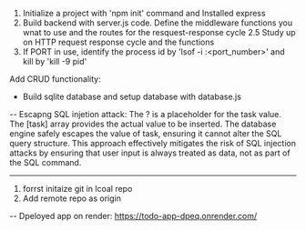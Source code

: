 1. Initialize a project with 'npm init' command and Installed express
2. Build backend with server.js code. Define the middleware functions you wnat to use and the routes for the resquest-response cycle
2.5 Study up on HTTP request response cycle and the functions
3. If PORT in use, identify the process id by 'lsof -i :<port_number>' and kill by 'kill -9 pid'

Add CRUD functionality:
- Build sqlite database and setup database with database.js

-- Escapng SQL injetion attack:
The ? is a placeholder for the task value.
The [task] array provides the actual value to be inserted.
The database engine safely escapes the value of task, ensuring it cannot alter the SQL query structure.
This approach effectively mitigates the risk of SQL injection attacks by ensuring that user input is always treated as data, not as part of the SQL command.

---
1. forrst initaize git in lcoal repo
2. Add remote repo as origin

-- Dpeloyed app on render: https://todo-app-dpeq.onrender.com/
